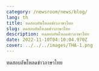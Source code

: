 ```yaml
---
category: /newsroom/news/blog/
lang: th
title: ทดสอบอัพโหลดข่าวภาษาไทย
slug: ทดสอบอัพโหลดข่าวภาษาไทย
description: ทดสอบอัพโหลดข่าวภาษาไทย
date: 2022-11-10T04:10:04.970Z
cover: ../../../images/THA-1.png
---
```

ทดสอบอัพโหลดข่าวภาษาไทย
